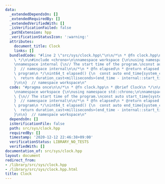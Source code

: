 ```yaml
---
data:
  _extendedDependsOn: []
  _extendedRequiredBy: []
  _extendedVerifiedWith: []
  _isVerificationFailed: false
  _pathExtension: hpp
  _verificationStatusIcon: ':warning:'
  attributes:
    document_title: Clock
    links: []
  bundledCode: "#line 2 \"src/sys/clock.hpp\"\n\n/*\n * @fn clock.hpp\n * @brief Clock\n\
    \ */\n\n#include <chrono>\n\nnamespace workspace {\n\nusing namespace std::chrono;\n\
    \nnamespace internal {\n// The start time of the program.\nconst auto start_time{system_clock::now()};\n\
    }  // namespace internal\n\n/*\n * @fn elapsed\n * @return elapsed time of the\
    \ program\n */\nint64_t elapsed() {\n  const auto end_time{system_clock::now()};\n\
    \  return duration_cast<milliseconds>(end_time - internal::start_time).count();\n\
    }\n\n}  // namespace workspace\n"
  code: "#pragma once\n\n/*\n * @fn clock.hpp\n * @brief Clock\n */\n\n#include <chrono>\n\
    \nnamespace workspace {\n\nusing namespace std::chrono;\n\nnamespace internal\
    \ {\n// The start time of the program.\nconst auto start_time{system_clock::now()};\n\
    }  // namespace internal\n\n/*\n * @fn elapsed\n * @return elapsed time of the\
    \ program\n */\nint64_t elapsed() {\n  const auto end_time{system_clock::now()};\n\
    \  return duration_cast<milliseconds>(end_time - internal::start_time).count();\n\
    }\n\n}  // namespace workspace\n"
  dependsOn: []
  isVerificationFile: false
  path: src/sys/clock.hpp
  requiredBy: []
  timestamp: '2020-12-12 22:46:38+09:00'
  verificationStatus: LIBRARY_NO_TESTS
  verifiedWith: []
documentation_of: src/sys/clock.hpp
layout: document
redirect_from:
- /library/src/sys/clock.hpp
- /library/src/sys/clock.hpp.html
title: Clock
---
```

